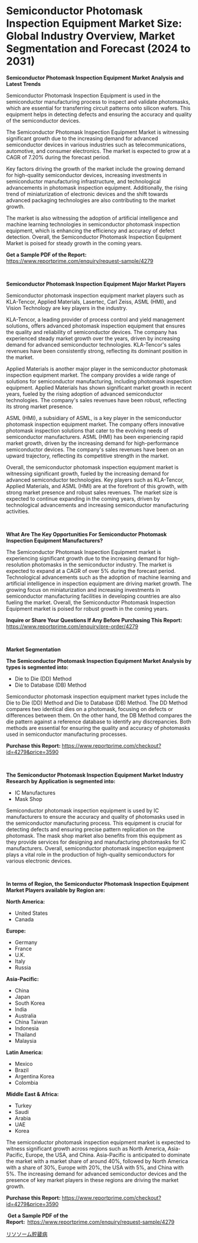 <p><h1>Semiconductor Photomask Inspection Equipment Market Size: Global Industry Overview, Market Segmentation and Forecast (2024 to 2031)</h1></p><p><strong>Semiconductor Photomask Inspection Equipment Market Analysis and Latest Trends</strong></p>
<p><p>Semiconductor Photomask Inspection Equipment is used in the semiconductor manufacturing process to inspect and validate photomasks, which are essential for transferring circuit patterns onto silicon wafers. This equipment helps in detecting defects and ensuring the accuracy and quality of the semiconductor devices. </p><p>The Semiconductor Photomask Inspection Equipment Market is witnessing significant growth due to the increasing demand for advanced semiconductor devices in various industries such as telecommunications, automotive, and consumer electronics. The market is expected to grow at a CAGR of 7.20% during the forecast period. </p><p>Key factors driving the growth of the market include the growing demand for high-quality semiconductor devices, increasing investments in semiconductor manufacturing infrastructure, and technological advancements in photomask inspection equipment. Additionally, the rising trend of miniaturization of electronic devices and the shift towards advanced packaging technologies are also contributing to the market growth. </p><p>The market is also witnessing the adoption of artificial intelligence and machine learning technologies in semiconductor photomask inspection equipment, which is enhancing the efficiency and accuracy of defect detection. Overall, the Semiconductor Photomask Inspection Equipment Market is poised for steady growth in the coming years.</p></p>
<p><strong>Get a Sample PDF of the Report:&nbsp;</strong> <a href="https://www.reportprime.com/enquiry/request-sample/4279">https://www.reportprime.com/enquiry/request-sample/4279</a></p>
<p>&nbsp;</p>
<p><strong>Semiconductor Photomask Inspection Equipment Major Market Players</strong></p>
<p><p>Semiconductor photomask inspection equipment market players such as KLA-Tencor, Applied Materials, Lasertec, Carl Zeiss, ASML (HMI), and Vision Technology are key players in the industry.</p><p>KLA-Tencor, a leading provider of process control and yield management solutions, offers advanced photomask inspection equipment that ensures the quality and reliability of semiconductor devices. The company has experienced steady market growth over the years, driven by increasing demand for advanced semiconductor technologies. KLA-Tencor's sales revenues have been consistently strong, reflecting its dominant position in the market.</p><p>Applied Materials is another major player in the semiconductor photomask inspection equipment market. The company provides a wide range of solutions for semiconductor manufacturing, including photomask inspection equipment. Applied Materials has shown significant market growth in recent years, fueled by the rising adoption of advanced semiconductor technologies. The company's sales revenues have been robust, reflecting its strong market presence.</p><p>ASML (HMI), a subsidiary of ASML, is a key player in the semiconductor photomask inspection equipment market. The company offers innovative photomask inspection solutions that cater to the evolving needs of semiconductor manufacturers. ASML (HMI) has been experiencing rapid market growth, driven by the increasing demand for high-performance semiconductor devices. The company's sales revenues have been on an upward trajectory, reflecting its competitive strength in the market.</p><p>Overall, the semiconductor photomask inspection equipment market is witnessing significant growth, fueled by the increasing demand for advanced semiconductor technologies. Key players such as KLA-Tencor, Applied Materials, and ASML (HMI) are at the forefront of this growth, with strong market presence and robust sales revenues. The market size is expected to continue expanding in the coming years, driven by technological advancements and increasing semiconductor manufacturing activities.</p></p>
<p>&nbsp;</p>
<p><strong>What Are The Key Opportunities For Semiconductor Photomask Inspection Equipment Manufacturers?</strong></p>
<p><p>The Semiconductor Photomask Inspection Equipment market is experiencing significant growth due to the increasing demand for high-resolution photomasks in the semiconductor industry. The market is expected to expand at a CAGR of over 5% during the forecast period. Technological advancements such as the adoption of machine learning and artificial intelligence in inspection equipment are driving market growth. The growing focus on miniaturization and increasing investments in semiconductor manufacturing facilities in developing countries are also fueling the market. Overall, the Semiconductor Photomask Inspection Equipment market is poised for robust growth in the coming years.</p></p>
<p><strong>Inquire or Share Your Questions If Any Before Purchasing This Report:</strong> <a href="https://www.reportprime.com/enquiry/pre-order/4279">https://www.reportprime.com/enquiry/pre-order/4279</a></p>
<p>&nbsp;</p>
<p><strong>Market Segmentation</strong></p>
<p><strong>The Semiconductor Photomask Inspection Equipment Market Analysis by types is segmented into:</strong></p>
<p><ul><li>Die to Die (DD) Method</li><li>Die to Database (DB) Method</li></ul></p>
<p><p>Semiconductor photomask inspection equipment market types include the Die to Die (DD) Method and Die to Database (DB) Method. The DD Method compares two identical dies on a photomask, focusing on defects or differences between them. On the other hand, the DB Method compares the die pattern against a reference database to identify any discrepancies. Both methods are essential for ensuring the quality and accuracy of photomasks used in semiconductor manufacturing processes.</p></p>
<p><strong>Purchase this Report:&nbsp;</strong><a href="https://www.reportprime.com/checkout?id=4279&price=3590">https://www.reportprime.com/checkout?id=4279&price=3590</a></p>
<p>&nbsp;</p>
<p><strong>The Semiconductor Photomask Inspection Equipment Market Industry Research by Application is segmented into:</strong></p>
<p><ul><li>IC Manufactures</li><li>Mask Shop</li></ul></p>
<p><p>Semiconductor photomask inspection equipment is used by IC manufacturers to ensure the accuracy and quality of photomasks used in the semiconductor manufacturing process. This equipment is crucial for detecting defects and ensuring precise pattern replication on the photomask. The mask shop market also benefits from this equipment as they provide services for designing and manufacturing photomasks for IC manufacturers. Overall, semiconductor photomask inspection equipment plays a vital role in the production of high-quality semiconductors for various electronic devices.</p></p>
<p>&nbsp;</p>
<p><strong>In terms of Region, the Semiconductor Photomask Inspection Equipment Market Players available by Region are:</strong></p>
<p>
    <p> <strong> North America: </strong>
        <ul>
            <li>United States</li>
            <li>Canada</li>
        </ul>
        </p> 
    <p> <strong> Europe: </strong>
        <ul>
            <li>Germany</li>
            <li>France</li>
            <li>U.K.</li>
            <li>Italy</li>
            <li>Russia</li>
        </ul>
        </p> 
    <p> <strong> Asia-Pacific: </strong>
        <ul>
            <li>China</li>
            <li>Japan</li>
            <li>South Korea</li>
            <li>India</li>
            <li>Australia</li>
            <li>China Taiwan</li>
            <li>Indonesia</li>
            <li>Thailand</li>
            <li>Malaysia</li>
        </ul>
        </p> 
    <p> <strong> Latin America: </strong>
        <ul>
            <li>Mexico</li>
            <li>Brazil</li>
            <li>Argentina Korea</li>
            <li>Colombia</li>
        </ul>
        </p> 
    <p> <strong> Middle East & Africa: </strong>
        <ul>
            <li>Turkey</li>
            <li>Saudi</li>
            <li>Arabia</li>
            <li>UAE</li>
            <li>Korea</li>
        </ul>
    </p>
    </p>
<p><p>The semiconductor photomask inspection equipment market is expected to witness significant growth across regions such as North America, Asia-Pacific, Europe, the USA, and China. Asia-Pacific is anticipated to dominate the market with a market share of around 40%, followed by North America with a share of 30%, Europe with 20%, the USA with 5%, and China with 5%. The increasing demand for advanced semiconductor devices and the presence of key market players in these regions are driving the market growth.</p></p>
<p><strong>Purchase this Report: </strong><a href="https://www.reportprime.com/checkout?id=4279&price=3590">https://www.reportprime.com/checkout?id=4279&price=3590</a></p>
<p>&nbsp;<strong>Get a Sample PDF of the Report:&nbsp;&nbsp;</strong><a href="https://www.reportprime.com/enquiry/request-sample/4279">https://www.reportprime.com/enquiry/request-sample/4279</a></p>
<p><strong></strong></p>
<p><p><a href="https://github.com/SarahFahey88/Market-Research-Report-List-1/blob/main/109612815082.md">リソソーム貯蔵病</a></p></p>